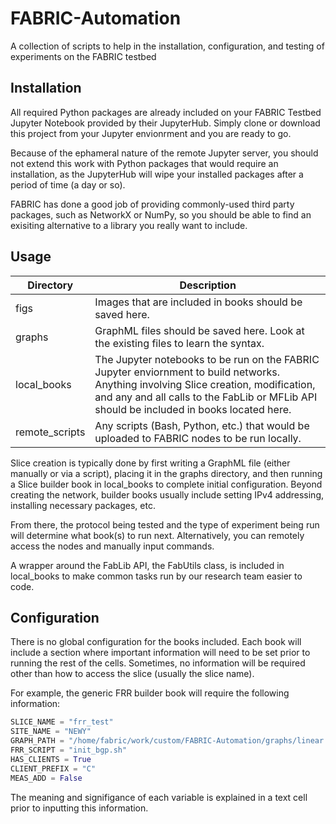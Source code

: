 # FABRIC-Automation
A collection of scripts to help in the installation, configuration, and testing of experiments on the FABRIC testbed

## Installation

All required Python packages are already included on your FABRIC Testbed Jupyter Notebook provided by their JupyterHub. Simply clone or download this project from your Jupyter envionrment and you are ready to go.

Because of the ephameral nature of the remote Jupyter server, you should not extend this work with Python packages that would require an installation, as the JupyterHub will wipe your installed packages after a period of time (a day or so). 

FABRIC has done a good job of providing commonly-used third party packages, such as NetworkX or NumPy, so you should be able to find an exisiting alternative to a library you really want to include.

## Usage

| Directory | Description |
| ----------- | ----------- |
| figs | Images that are included in books should be saved here. |
| graphs | GraphML files should be saved here. Look at the existing files to learn the syntax. |
| local_books | The Jupyter notebooks to be run on the FABRIC Jupyter enviornment to build networks. Anything involving Slice creation, modification, and any and all calls to the FabLib or MFLib API should be included in books located here. |
| remote_scripts | Any scripts (Bash, Python, etc.) that would be uploaded to FABRIC nodes to be run locally. |

Slice creation is typically done by first writing a GraphML file (either manually or via a script), placing it in the graphs directory, and then running a Slice builder book in local_books to complete initial configuration. Beyond creating the network, builder books usually include setting IPv4 addressing, installing necessary packages, etc.

From there, the protocol being tested and the type of experiment being run will determine what book(s) to run next. Alternatively, you can remotely access the nodes and manually input commands.

A wrapper around the FabLib API, the FabUtils class, is included in local_books to make common tasks run by our research team easier to code.

## Configuration

There is no global configuration for the books included. Each book will include a section where important information will need to be set prior to running the rest of the cells. Sometimes, no information will be required other than how to access the slice (usually the slice name).

For example, the generic FRR builder book will require the following information:

```python
SLICE_NAME = "frr_test"
SITE_NAME = "NEWY"
GRAPH_PATH = "/home/fabric/work/custom/FABRIC-Automation/graphs/linear.graphml"
FRR_SCRIPT = "init_bgp.sh"
HAS_CLIENTS = True
CLIENT_PREFIX = "C"
MEAS_ADD = False
```

The meaning and signifigance of each variable is explained in a text cell prior to inputting this information.